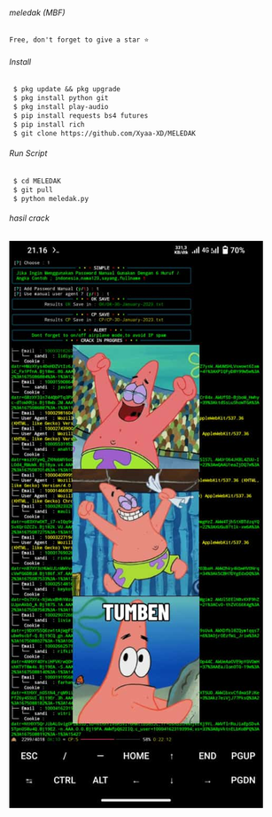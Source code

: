 

###### meledak (MBF) 
```
Free, don't forget to give a star ⭐
```

###### Install

```
 $ pkg update && pkg upgrade
 $ pkg install python git
 $ pkg install play-audio 
 $ pip install requests bs4 futures
 $ pip install rich
 $ git clone https://github.com/Xyaa-XD/MELEDAK
 ```

###### Run Script

```
 $ cd MELEDAK
 $ git pull
 $ python meledak.py
```


###### hasil crack
![template_s](https://github.com/SAIPUL-ESDE/MELEDAK/blob/main/IMG_20230130_211735_697.jpg)

